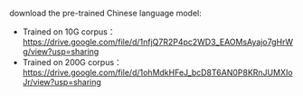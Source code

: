 download the pre-trained Chinese language model:
- Trained on 10G corpus：https://drive.google.com/file/d/1nfjQ7R2P4pc2WD3_EAOMsAyajo7gHrWg/view?usp=sharing
- Trained on 200G corpus：https://drive.google.com/file/d/1ohMdkHFeJ_bcD8T6AN0P8KRnJUMXIoJr/view?usp=sharing

